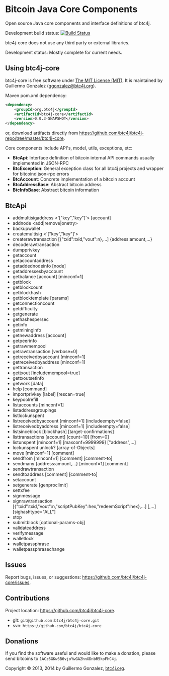 Bitcoin Java Core Components
============================
Open source Java core components and interface definitions of btc4j.

Development build status: [![Build Status](https://travis-ci.org/btc4j/btc4j-core.png?branch=master)](https://travis-ci.org/btc4j/btc4j-core)

btc4j-core does not use any third party or external libraries.

Development status: Mostly complete for current needs.

Using btc4j-core
----------------
btc4j-core is free software under [The MIT License (MIT)](http://opensource.org/licenses/MIT/ "The MIT License (MIT)"). It is maintained by Guillermo Gonzalez (ggonzalez@btc4j.org).

Maven pom.xml dependency:
```xml
<dependency>
	<groupId>org.btc4j</groupId>
	<artifactId>btc4j-core</artifactId>
	<version>0.0.3-SNAPSHOT</version>
</dependency>
```
or, download artifacts directly from https://github.com/btc4j/btc4j-repo/tree/master/btc4j-core.

Core components include API's, model, utils, exceptions, etc:
* __BtcApi__: Interface definition of bitcoin internal API commands usually implemented in JSON-RPC
* __BtcException__: General exception class for all btc4j projects and wrapper for bitcoind json-rpc errors
* __BtcAccount__: Concrete implementation of a bitcoin account
* __BtcAddressBase__: Abstract bitcoin address
* __BtcInfoBase__: Abstract bitcoin information

BtcApi
------
* addmultisigaddress <nrequired> <'["key","key"]'> [account]
* addnode <node> <add|remove|onetry>
* backupwallet <destination>
* createmultisig <nrequired> <'["key","key"]'>
* createrawtransaction [{"txid":txid,"vout":n},...] {address:amount,...}
* decoderawtransaction <hex string>
* dumpprivkey <bitcoinaddress>
* getaccount <bitcoinaddress>
* getaccountaddress <account>
* getaddednodeinfo <dns> [node]
* getaddressesbyaccount <account>
* getbalance [account] [minconf=1]
* getblock <hash>
* getblockcount
* getblockhash <index>
* getblocktemplate [params]
* getconnectioncount
* getdifficulty
* getgenerate
* gethashespersec
* getinfo
* getmininginfo
* getnewaddress [account]
* getpeerinfo
* getrawmempool
* getrawtransaction <txid> [verbose=0]
* getreceivedbyaccount <account> [minconf=1]
* getreceivedbyaddress <bitcoinaddress> [minconf=1]
* gettransaction <txid>
* gettxout <txid> <n> [includemempool=true]
* gettxoutsetinfo
* getwork [data]
* help [command]
* importprivkey <bitcoinprivkey> [label] [rescan=true]
* keypoolrefill
* listaccounts [minconf=1]
* listaddressgroupings
* listlockunspent
* listreceivedbyaccount [minconf=1] [includeempty=false]
* listreceivedbyaddress [minconf=1] [includeempty=false]
* listsinceblock [blockhash] [target-confirmations]
* listtransactions [account] [count=10] [from=0]
* listunspent [minconf=1] [maxconf=9999999]  ["address",...]
* lockunspent unlock? [array-of-Objects]
* move <fromaccount> <toaccount> <amount> [minconf=1] [comment]
* sendfrom <fromaccount> <tobitcoinaddress> <amount> [minconf=1] [comment] [comment-to]
* sendmany <fromaccount> {address:amount,...} [minconf=1] [comment]
* sendrawtransaction <hex string>
* sendtoaddress <bitcoinaddress> <amount> [comment] [comment-to]
* setaccount <bitcoinaddress> <account>
* setgenerate <generate> [genproclimit]
* settxfee <amount>
* signmessage <bitcoinaddress> <message>
* signrawtransaction <hex string> [{"txid":txid,"vout":n,"scriptPubKey":hex,"redeemScript":hex},...] [<privatekey1>,...] [sighashtype="ALL"]
* stop
* submitblock <hex data> [optional-params-obj]
* validateaddress <bitcoinaddress>
* verifymessage <bitcoinaddress> <signature> <message>
* walletlock
* walletpassphrase <passphrase> <timeout>
* walletpassphrasechange <oldpassphrase> <newpassphrase>

Issues
------
Report bugs, issues, or suggestions: https://github.com/btc4j/btc4j-core/issues.

Contributions
-------------
Project location: https://github.com/btc4j/btc4j-core.
* git: `git@github.com:btc4j/btc4j-core.git`
* svn: `https://github.com/btc4j/btc4j-core`

Donations
---------
If you find the software useful and would like to make a donation, please send bitcoins to `1ACz6GKw3B6vjoYwGA2hnXDnbR5koFhC4j`.

Copyright &copy; 2013, 2014 by Guillermo Gonzalez, [btc4j.org](http://www.btc4j.org "btc4j.org").